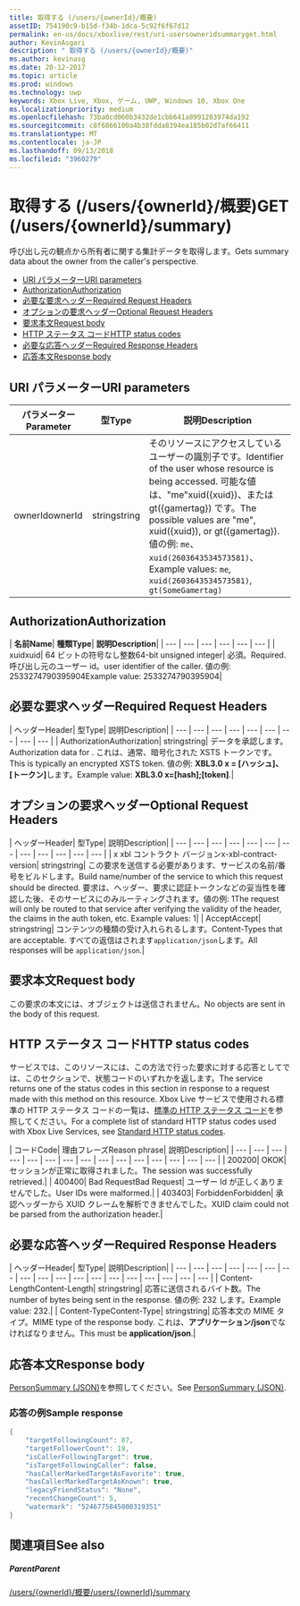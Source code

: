 ```yaml
---
title: 取得する (/users/{ownerId}/概要)
assetID: 754190c9-b15d-f34b-1dca-5c92f6f67d12
permalink: en-us/docs/xboxlive/rest/uri-usersowneridsummaryget.html
author: KevinAsgari
description: " 取得する (/users/{ownerId}/概要)"
ms.author: kevinasg
ms.date: 20-12-2017
ms.topic: article
ms.prod: windows
ms.technology: uwp
keywords: Xbox Live, Xbox, ゲーム, UWP, Windows 10, Xbox One
ms.localizationpriority: medium
ms.openlocfilehash: 73ba0cd060b3432de1cbb641a8991283974da192
ms.sourcegitcommit: c8f6866100a4b38fdda8394ea185b02d7af66411
ms.translationtype: MT
ms.contentlocale: ja-JP
ms.lasthandoff: 09/13/2018
ms.locfileid: "3960279"
---
```

# <a name="get-usersowneridsummary"></a><span data-ttu-id="fd3f9-104">取得する (/users/{ownerId}/概要)</span><span class="sxs-lookup"><span data-stu-id="fd3f9-104">GET (/users/{ownerId}/summary)</span></span>
<span data-ttu-id="fd3f9-105">呼び出し元の観点から所有者に関する集計データを取得します。</span><span class="sxs-lookup"><span data-stu-id="fd3f9-105">Gets summary data about the owner from the caller's perspective.</span></span>

  * [<span data-ttu-id="fd3f9-106">URI パラメーター</span><span class="sxs-lookup"><span data-stu-id="fd3f9-106">URI parameters</span></span>](#ID4EQ)
  * [<span data-ttu-id="fd3f9-107">Authorization</span><span class="sxs-lookup"><span data-stu-id="fd3f9-107">Authorization</span></span>](#ID4E2)
  * [<span data-ttu-id="fd3f9-108">必要な要求ヘッダー</span><span class="sxs-lookup"><span data-stu-id="fd3f9-108">Required Request Headers</span></span>](#ID4EBC)
  * [<span data-ttu-id="fd3f9-109">オプションの要求ヘッダー</span><span class="sxs-lookup"><span data-stu-id="fd3f9-109">Optional Request Headers</span></span>](#ID4EHD)
  * [<span data-ttu-id="fd3f9-110">要求本文</span><span class="sxs-lookup"><span data-stu-id="fd3f9-110">Request body</span></span>](#ID4EXE)
  * [<span data-ttu-id="fd3f9-111">HTTP ステータス コード</span><span class="sxs-lookup"><span data-stu-id="fd3f9-111">HTTP status codes</span></span>](#ID4ECF)
  * [<span data-ttu-id="fd3f9-112">必要な応答ヘッダー</span><span class="sxs-lookup"><span data-stu-id="fd3f9-112">Required Response Headers</span></span>](#ID4EZG)
  * [<span data-ttu-id="fd3f9-113">応答本文</span><span class="sxs-lookup"><span data-stu-id="fd3f9-113">Response body</span></span>](#ID4EGAAC)

<a id="ID4EQ"></a>


## <a name="uri-parameters"></a><span data-ttu-id="fd3f9-114">URI パラメーター</span><span class="sxs-lookup"><span data-stu-id="fd3f9-114">URI parameters</span></span>

| <span data-ttu-id="fd3f9-115">パラメーター</span><span class="sxs-lookup"><span data-stu-id="fd3f9-115">Parameter</span></span>| <span data-ttu-id="fd3f9-116">型</span><span class="sxs-lookup"><span data-stu-id="fd3f9-116">Type</span></span>| <span data-ttu-id="fd3f9-117">説明</span><span class="sxs-lookup"><span data-stu-id="fd3f9-117">Description</span></span>|
| --- | --- | --- |
| <span data-ttu-id="fd3f9-118">ownerId</span><span class="sxs-lookup"><span data-stu-id="fd3f9-118">ownerId</span></span>| <span data-ttu-id="fd3f9-119">string</span><span class="sxs-lookup"><span data-stu-id="fd3f9-119">string</span></span>| <span data-ttu-id="fd3f9-120">そのリソースにアクセスしているユーザーの識別子です。</span><span class="sxs-lookup"><span data-stu-id="fd3f9-120">Identifier of the user whose resource is being accessed.</span></span> <span data-ttu-id="fd3f9-121">可能な値は、"me"xuid({xuid})、または gt({gamertag}) です。</span><span class="sxs-lookup"><span data-stu-id="fd3f9-121">The possible values are "me", xuid({xuid}), or gt({gamertag}).</span></span> <span data-ttu-id="fd3f9-122">値の例: <code>me</code>、 <code>xuid(2603643534573581)</code>、</span><span class="sxs-lookup"><span data-stu-id="fd3f9-122">Example values: <code>me</code>, <code>xuid(2603643534573581)</code>,</span></span> <code>gt(SomeGamertag)</code>|

<a id="ID4E2"></a>


## <a name="authorization"></a><span data-ttu-id="fd3f9-123">Authorization</span><span class="sxs-lookup"><span data-stu-id="fd3f9-123">Authorization</span></span>

| <b><span data-ttu-id="fd3f9-124">名前</span><span class="sxs-lookup"><span data-stu-id="fd3f9-124">Name</span></span></b>| <b><span data-ttu-id="fd3f9-125">種類</span><span class="sxs-lookup"><span data-stu-id="fd3f9-125">Type</span></span></b>| <b><span data-ttu-id="fd3f9-126">説明</span><span class="sxs-lookup"><span data-stu-id="fd3f9-126">Description</span></span></b>|
| --- | --- | --- | --- | --- | --- |
| <span data-ttu-id="fd3f9-127">xuid</span><span class="sxs-lookup"><span data-stu-id="fd3f9-127">xuid</span></span>| <span data-ttu-id="fd3f9-128">64 ビットの符号なし整数</span><span class="sxs-lookup"><span data-stu-id="fd3f9-128">64-bit unsigned integer</span></span>| <span data-ttu-id="fd3f9-129">必須。</span><span class="sxs-lookup"><span data-stu-id="fd3f9-129">Required.</span></span> <span data-ttu-id="fd3f9-130">呼び出し元のユーザー id。</span><span class="sxs-lookup"><span data-stu-id="fd3f9-130">user identifier of the caller.</span></span> <span data-ttu-id="fd3f9-131">値の例: 2533274790395904</span><span class="sxs-lookup"><span data-stu-id="fd3f9-131">Example value: 2533274790395904</span></span>|

<a id="ID4EBC"></a>


## <a name="required-request-headers"></a><span data-ttu-id="fd3f9-132">必要な要求ヘッダー</span><span class="sxs-lookup"><span data-stu-id="fd3f9-132">Required Request Headers</span></span>

| <span data-ttu-id="fd3f9-133">ヘッダー</span><span class="sxs-lookup"><span data-stu-id="fd3f9-133">Header</span></span>| <span data-ttu-id="fd3f9-134">型</span><span class="sxs-lookup"><span data-stu-id="fd3f9-134">Type</span></span>| <span data-ttu-id="fd3f9-135">説明</span><span class="sxs-lookup"><span data-stu-id="fd3f9-135">Description</span></span>|
| --- | --- | --- | --- | --- | --- | --- | --- | --- |
| <span data-ttu-id="fd3f9-136">Authorization</span><span class="sxs-lookup"><span data-stu-id="fd3f9-136">Authorization</span></span>| <span data-ttu-id="fd3f9-137">string</span><span class="sxs-lookup"><span data-stu-id="fd3f9-137">string</span></span>| <span data-ttu-id="fd3f9-138">データを承認します。</span><span class="sxs-lookup"><span data-stu-id="fd3f9-138">Authorization data for .</span></span> <span data-ttu-id="fd3f9-139">これは、通常、暗号化された XSTS トークンです。</span><span class="sxs-lookup"><span data-stu-id="fd3f9-139">This is typically an encrypted XSTS token.</span></span> <span data-ttu-id="fd3f9-140">値の例: <b>XBL3.0 x = [ハッシュ]、[トークン]</b>します。</span><span class="sxs-lookup"><span data-stu-id="fd3f9-140">Example value: <b>XBL3.0 x=[hash];[token]</b>.</span></span>|

<a id="ID4EHD"></a>


## <a name="optional-request-headers"></a><span data-ttu-id="fd3f9-141">オプションの要求ヘッダー</span><span class="sxs-lookup"><span data-stu-id="fd3f9-141">Optional Request Headers</span></span>

| <span data-ttu-id="fd3f9-142">ヘッダー</span><span class="sxs-lookup"><span data-stu-id="fd3f9-142">Header</span></span>| <span data-ttu-id="fd3f9-143">型</span><span class="sxs-lookup"><span data-stu-id="fd3f9-143">Type</span></span>| <span data-ttu-id="fd3f9-144">説明</span><span class="sxs-lookup"><span data-stu-id="fd3f9-144">Description</span></span>|
| --- | --- | --- | --- | --- | --- | --- | --- | --- | --- | --- | --- |
| <span data-ttu-id="fd3f9-145">x xbl コントラクト バージョン</span><span class="sxs-lookup"><span data-stu-id="fd3f9-145">x-xbl-contract-version</span></span>| <span data-ttu-id="fd3f9-146">string</span><span class="sxs-lookup"><span data-stu-id="fd3f9-146">string</span></span>| <span data-ttu-id="fd3f9-147">この要求を送信する必要があります、サービスの名前/番号をビルドします。</span><span class="sxs-lookup"><span data-stu-id="fd3f9-147">Build name/number of the service to which this request should be directed.</span></span> <span data-ttu-id="fd3f9-148">要求は、ヘッダー、要求に認証トークンなどの妥当性を確認した後、そのサービスにのみルーティングされます。値の例: 1</span><span class="sxs-lookup"><span data-stu-id="fd3f9-148">The request will only be routed to that service after verifying the validity of the header, the claims in the auth token, etc. Example values: 1</span></span>|
| <span data-ttu-id="fd3f9-149">Accept</span><span class="sxs-lookup"><span data-stu-id="fd3f9-149">Accept</span></span>| <span data-ttu-id="fd3f9-150">string</span><span class="sxs-lookup"><span data-stu-id="fd3f9-150">string</span></span>| <span data-ttu-id="fd3f9-151">コンテンツの種類の受け入れられるします。</span><span class="sxs-lookup"><span data-stu-id="fd3f9-151">Content-Types that are acceptable.</span></span> <span data-ttu-id="fd3f9-152">すべての返信はされます<code>application/json</code>します。</span><span class="sxs-lookup"><span data-stu-id="fd3f9-152">All responses will be <code>application/json</code>.</span></span>|

<a id="ID4EXE"></a>


## <a name="request-body"></a><span data-ttu-id="fd3f9-153">要求本文</span><span class="sxs-lookup"><span data-stu-id="fd3f9-153">Request body</span></span>

<span data-ttu-id="fd3f9-154">この要求の本文には、オブジェクトは送信されません。</span><span class="sxs-lookup"><span data-stu-id="fd3f9-154">No objects are sent in the body of this request.</span></span>

<a id="ID4ECF"></a>


## <a name="http-status-codes"></a><span data-ttu-id="fd3f9-155">HTTP ステータス コード</span><span class="sxs-lookup"><span data-stu-id="fd3f9-155">HTTP status codes</span></span>

<span data-ttu-id="fd3f9-156">サービスでは、このリソースには、この方法で行った要求に対する応答としてでは、このセクションで、状態コードのいずれかを返します。</span><span class="sxs-lookup"><span data-stu-id="fd3f9-156">The service returns one of the status codes in this section in response to a request made with this method on this resource.</span></span> <span data-ttu-id="fd3f9-157">Xbox Live サービスで使用される標準の HTTP ステータス コードの一覧は、[標準の HTTP ステータス コード](../../additional/httpstatuscodes.md)を参照してください。</span><span class="sxs-lookup"><span data-stu-id="fd3f9-157">For a complete list of standard HTTP status codes used with Xbox Live Services, see [Standard HTTP status codes](../../additional/httpstatuscodes.md).</span></span>

| <span data-ttu-id="fd3f9-158">コード</span><span class="sxs-lookup"><span data-stu-id="fd3f9-158">Code</span></span>| <span data-ttu-id="fd3f9-159">理由フレーズ</span><span class="sxs-lookup"><span data-stu-id="fd3f9-159">Reason phrase</span></span>| <span data-ttu-id="fd3f9-160">説明</span><span class="sxs-lookup"><span data-stu-id="fd3f9-160">Description</span></span>|
| --- | --- | --- | --- | --- | --- | --- | --- | --- | --- | --- | --- | --- | --- | --- |
| <span data-ttu-id="fd3f9-161">200</span><span class="sxs-lookup"><span data-stu-id="fd3f9-161">200</span></span>| <span data-ttu-id="fd3f9-162">OK</span><span class="sxs-lookup"><span data-stu-id="fd3f9-162">OK</span></span>| <span data-ttu-id="fd3f9-163">セッションが正常に取得されました。</span><span class="sxs-lookup"><span data-stu-id="fd3f9-163">The session was successfully retrieved.</span></span>|
| <span data-ttu-id="fd3f9-164">400</span><span class="sxs-lookup"><span data-stu-id="fd3f9-164">400</span></span>| <span data-ttu-id="fd3f9-165">Bad Request</span><span class="sxs-lookup"><span data-stu-id="fd3f9-165">Bad Request</span></span>| <span data-ttu-id="fd3f9-166">ユーザー Id が正しくありませんでした。</span><span class="sxs-lookup"><span data-stu-id="fd3f9-166">User IDs were malformed.</span></span>|
| <span data-ttu-id="fd3f9-167">403</span><span class="sxs-lookup"><span data-stu-id="fd3f9-167">403</span></span>| <span data-ttu-id="fd3f9-168">Forbidden</span><span class="sxs-lookup"><span data-stu-id="fd3f9-168">Forbidden</span></span>| <span data-ttu-id="fd3f9-169">承認ヘッダーから XUID クレームを解析できませんでした。</span><span class="sxs-lookup"><span data-stu-id="fd3f9-169">XUID claim could not be parsed from the authorization header.</span></span>|

<a id="ID4EZG"></a>


## <a name="required-response-headers"></a><span data-ttu-id="fd3f9-170">必要な応答ヘッダー</span><span class="sxs-lookup"><span data-stu-id="fd3f9-170">Required Response Headers</span></span>

| <span data-ttu-id="fd3f9-171">ヘッダー</span><span class="sxs-lookup"><span data-stu-id="fd3f9-171">Header</span></span>| <span data-ttu-id="fd3f9-172">型</span><span class="sxs-lookup"><span data-stu-id="fd3f9-172">Type</span></span>| <span data-ttu-id="fd3f9-173">説明</span><span class="sxs-lookup"><span data-stu-id="fd3f9-173">Description</span></span>|
| --- | --- | --- | --- | --- | --- | --- | --- | --- | --- | --- | --- | --- | --- | --- | --- | --- | --- |
| <span data-ttu-id="fd3f9-174">Content-Length</span><span class="sxs-lookup"><span data-stu-id="fd3f9-174">Content-Length</span></span>| <span data-ttu-id="fd3f9-175">string</span><span class="sxs-lookup"><span data-stu-id="fd3f9-175">string</span></span>| <span data-ttu-id="fd3f9-176">応答に送信されるバイト数。</span><span class="sxs-lookup"><span data-stu-id="fd3f9-176">The number of bytes being sent in the response.</span></span> <span data-ttu-id="fd3f9-177">値の例: 232 します。</span><span class="sxs-lookup"><span data-stu-id="fd3f9-177">Example value: 232.</span></span>|
| <span data-ttu-id="fd3f9-178">Content-Type</span><span class="sxs-lookup"><span data-stu-id="fd3f9-178">Content-Type</span></span>| <span data-ttu-id="fd3f9-179">string</span><span class="sxs-lookup"><span data-stu-id="fd3f9-179">string</span></span>| <span data-ttu-id="fd3f9-180">応答本文の MIME タイプ。</span><span class="sxs-lookup"><span data-stu-id="fd3f9-180">MIME type of the response body.</span></span> <span data-ttu-id="fd3f9-181">これは、<b>アプリケーション/json</b>でなければなりません。</span><span class="sxs-lookup"><span data-stu-id="fd3f9-181">This must be <b>application/json</b>.</span></span>|

<a id="ID4EGAAC"></a>


## <a name="response-body"></a><span data-ttu-id="fd3f9-182">応答本文</span><span class="sxs-lookup"><span data-stu-id="fd3f9-182">Response body</span></span>

<span data-ttu-id="fd3f9-183">[PersonSummary (JSON)](../../json/json-personsummary.md)を参照してください。</span><span class="sxs-lookup"><span data-stu-id="fd3f9-183">See [PersonSummary (JSON)](../../json/json-personsummary.md).</span></span>

<a id="ID4ESAAC"></a>


### <a name="sample-response"></a><span data-ttu-id="fd3f9-184">応答の例</span><span class="sxs-lookup"><span data-stu-id="fd3f9-184">Sample response</span></span>


```cpp
{
    "targetFollowingCount": 87,
    "targetFollowerCount": 19,
    "isCallerFollowingTarget": true,
    "isTargetFollowingCaller": false,
    "hasCallerMarkedTargetAsFavorite": true,
    "hasCallerMarkedTargetAsKnown": true,
    "legacyFriendStatus": "None",
    "recentChangeCount": 5,
    "watermark": "5246775845000319351"
}

```


<a id="ID4E3AAC"></a>


## <a name="see-also"></a><span data-ttu-id="fd3f9-185">関連項目</span><span class="sxs-lookup"><span data-stu-id="fd3f9-185">See also</span></span>

<a id="ID4E5AAC"></a>


##### <a name="parent"></a><span data-ttu-id="fd3f9-186">Parent</span><span class="sxs-lookup"><span data-stu-id="fd3f9-186">Parent</span></span>

[<span data-ttu-id="fd3f9-187">/users/{ownerId}/概要</span><span class="sxs-lookup"><span data-stu-id="fd3f9-187">/users/{ownerId}/summary</span></span>](uri-usersowneridsummary.md)
